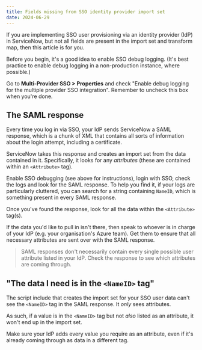 ```yaml
---
title: Fields missing from SSO identity provider import set
date: 2024-06-29
---
```


If you are implementing SSO user provisioning via an identity provider (IdP) in ServiceNow, but not all fields are present in the import set and transform map, then this article is for you.

Before you begin, it's a good idea to enable SSO debug logging. (It's best practice to enable debug logging in a non-production instance, where possible.)

Go to **Multi-Provider SSO > Properties** and check "Enable debug logging for the multiple provider SSO integration". Remember to uncheck this box when you're done.

## The SAML response

Every time you log in via SSO, your IdP sends ServiceNow a SAML response, which is a chunk of XML that contains all sorts of information about the login attempt, including a certificate.

ServiceNow takes this response and creates an import set from the data contained in it. Specifically, it looks for any _attributes_ (these are contained within an `<Attribute>` tag).

Enable SSO debugging (see above for instructions), login with SSO, check the logs and look for the SAML response. To help you find it, if your logs are particularly cluttered, you can search for a string containing `NameID`, which is something present in every SAML response.

Once you've found the response, look for all the data within the `<Attribute>` tag(s).

If the data you'd like to pull in isn't there, then speak to whoever is in charge of your IdP (e.g. your organisation's Azure team). Get them to ensure that all necessary attributes are sent over with the SAML response.

> SAML responses don't necessarily contain every single possible user attribute listed in your IdP. Check the response to see which attributes are coming through.

## "The data I need is in the `<NameID>` tag"

The script include that creates the import set for your SSO user data can't see the `<NameID>` tag in the SAML response. It _only_ sees attributes.

As such, if a value is in the `<NameID>` tag but not _also_ listed as an attribute, it won't end up in the import set.

Make sure your IdP adds every value you require as an attribute, even if it's already coming through as data in a different tag.
